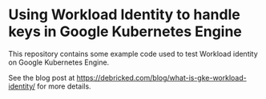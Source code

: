 # Using Workload Identity to handle keys in Google Kubernetes Engine

This repository contains some example code used to test Workload identity on Google Kubernetes Engine.

See the blog post at https://debricked.com/blog/what-is-gke-workload-identity/ for more details.